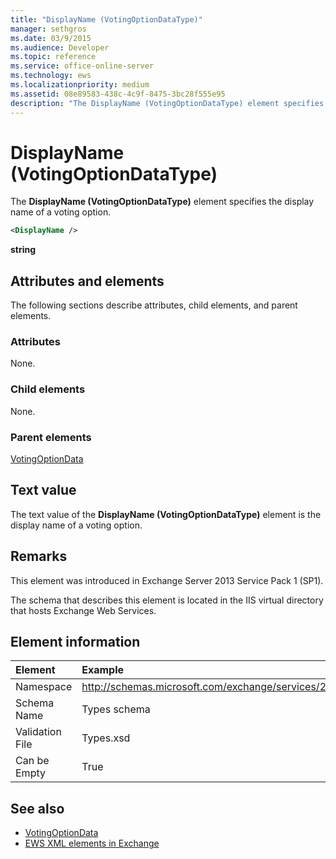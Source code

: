 ```yaml
---
title: "DisplayName (VotingOptionDataType)"
manager: sethgros
ms.date: 03/9/2015
ms.audience: Developer
ms.topic: reference
ms.service: office-online-server
ms.technology: ews
ms.localizationpriority: medium
ms.assetid: 08e89583-438c-4c9f-8475-3bc28f555e95
description: "The DisplayName (VotingOptionDataType) element specifies the display name of a voting option."
---
```


# DisplayName (VotingOptionDataType)

The **DisplayName (VotingOptionDataType)** element specifies the display name of a voting option. 
  
```XML
<DisplayName />
```

 **string**
## Attributes and elements

The following sections describe attributes, child elements, and parent elements.
  
### Attributes

None.
  
### Child elements

None.
  
### Parent elements

[VotingOptionData](votingoptiondata.md)
  
## Text value

The text value of the **DisplayName (VotingOptionDataType)** element is the display name of a voting option. 
  
## Remarks

This element was introduced in Exchange Server 2013 Service Pack 1 (SP1).
  
The schema that describes this element is located in the IIS virtual directory that hosts Exchange Web Services.
  
## Element information

| Element | Example |
|:-----|:-----|
|Namespace  <br/> |http://schemas.microsoft.com/exchange/services/2006/types  <br/> |
|Schema Name  <br/> |Types schema  <br/> |
|Validation File  <br/> |Types.xsd  <br/> |
|Can be Empty  <br/> |True  <br/> |
   
## See also

- [VotingOptionData](votingoptiondata.md)
- [EWS XML elements in Exchange](ews-xml-elements-in-exchange.md)

